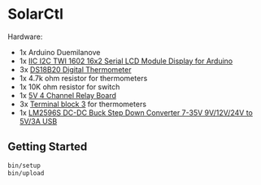 # SolarCtl

Hardware:

- 1x Arduino Duemilanove
- 1x [IIC I2C TWI 1602 16x2 Serial LCD Module Display for Arduino](http://www.ebay.com/itm/221439853893)
- 3x [DS18B20 Digital Thermometer](https://datasheets.maximintegrated.com/en/ds/DS18B20.pdf)
- 1x 4.7k ohm resistor for thermometers
- 1x 10K ohm resistor for switch
- 1x [5V 4 Channel Relay Board](http://www.ebay.com/itm/232112496078)
- 3x [Terminal block 3](http://www.argus.lv/shop/productinfo/A028584) for thermometers
- 1x [LM2596S DC-DC Buck Step Down Converter 7-35V 9V/12V/24V to 5V/3A USB](http://www.ebay.com/itm/262569602557)

## Getting Started

```bash
bin/setup
bin/upload
```
